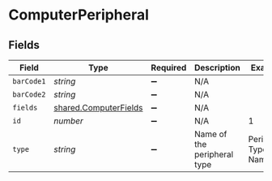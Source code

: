 # ComputerPeripheral


## Fields

| Field                                                          | Type                                                           | Required                                                       | Description                                                    | Example                                                        |
| -------------------------------------------------------------- | -------------------------------------------------------------- | -------------------------------------------------------------- | -------------------------------------------------------------- | -------------------------------------------------------------- |
| `barCode1`                                                     | *string*                                                       | :heavy_minus_sign:                                             | N/A                                                            |                                                                |
| `barCode2`                                                     | *string*                                                       | :heavy_minus_sign:                                             | N/A                                                            |                                                                |
| `fields`                                                       | [shared.ComputerFields](../../models/shared/computerfields.md) | :heavy_minus_sign:                                             | N/A                                                            |                                                                |
| `id`                                                           | *number*                                                       | :heavy_minus_sign:                                             | N/A                                                            | 1                                                              |
| `type`                                                         | *string*                                                       | :heavy_minus_sign:                                             | Name of the peripheral type                                    | Peripheral Type Name                                           |